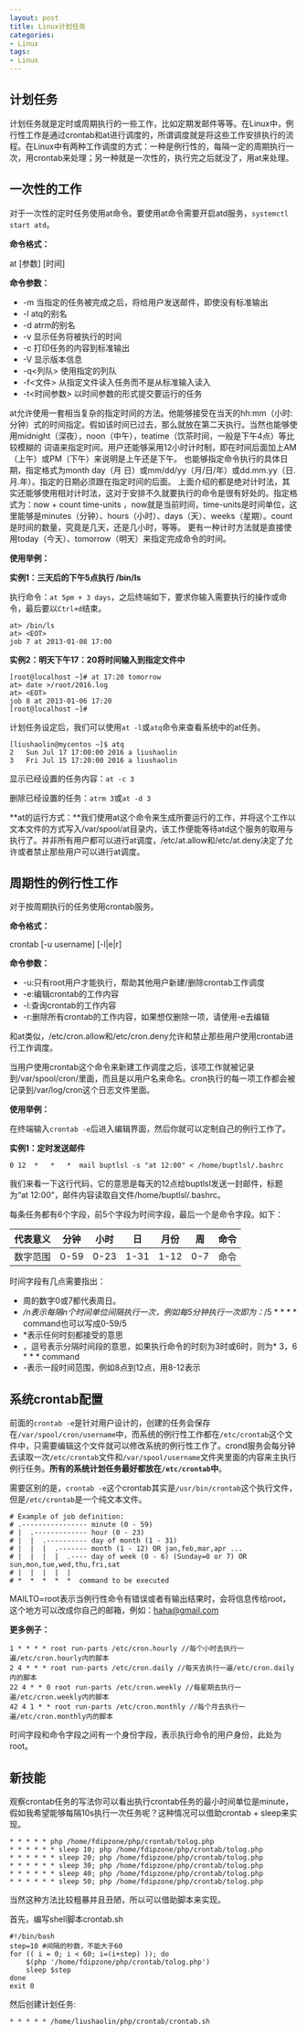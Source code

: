 ```yaml
---
layout: post
title: Linux计划任务
categories:
- Linux
tags:
- Linux
---
```


## 计划任务

计划任务就是定时或周期执行的一些工作，比如定期发邮件等等。在Linux中，例行性工作是通过crontab和at进行调度的，所谓调度就是将这些工作安排执行的流程。在Linux中有两种工作调度的方式：一种是例行性的，每隔一定的周期执行一次，用crontab来处理；另一种就是一次性的，执行完之后就没了，用at来处理。

## 一次性的工作

对于一次性的定时任务使用at命令。要使用at命令需要开启atd服务，`systemctl start atd`。

**命令格式：**

at [参数] [时间]

**命令参数：**

* -m 当指定的任务被完成之后，将给用户发送邮件，即使没有标准输出
* -l atq的别名
* -d atrm的别名
* -v 显示任务将被执行的时间
* -c 打印任务的内容到标准输出
* -V 显示版本信息
* -q<列队> 使用指定的列队
* -f<文件> 从指定文件读入任务而不是从标准输入读入
* -t<时间参数> 以时间参数的形式提交要运行的任务

at允许使用一套相当复杂的指定时间的方法。他能够接受在当天的hh:mm（小时:分钟）式的时间指定。假如该时间已过去，那么就放在第二天执行。当然也能够使用midnight（深夜），noon（中午），teatime（饮茶时间，一般是下午4点）等比较模糊的 词语来指定时间。用户还能够采用12小时计时制，即在时间后面加上AM（上午）或PM（下午）来说明是上午还是下午。 也能够指定命令执行的具体日期，指定格式为month day（月 日）或mm/dd/yy（月/日/年）或dd.mm.yy（日.月.年）。指定的日期必须跟在指定时间的后面。 上面介绍的都是绝对计时法，其实还能够使用相对计时法，这对于安排不久就要执行的命令是很有好处的。指定格式为：now + count time-units ，now就是当前时间，time-units是时间单位，这里能够是minutes（分钟）、hours（小时）、days（天）、weeks（星期）。count是时间的数量，究竟是几天，还是几小时，等等。 更有一种计时方法就是直接使用today（今天）、tomorrow（明天）来指定完成命令的时间。

**使用举例：**

**实例1：三天后的下午5点执行 /bin/ls**

执行命令：`at 5pm + 3 days`，之后终端如下，要求你输入需要执行的操作或命令，最后要以`Ctrl+d`结束。

```
at> /bin/ls
at> <EOT>
job 7 at 2013-01-08 17:00
```

**实例2：明天下午17：20将时间输入到指定文件中**

```
[root@localhost ~]# at 17:20 tomorrow
at> date >/root/2016.log
at> <EOT>
job 8 at 2013-01-06 17:20
[root@localhost ~]#
```

计划任务设定后，我们可以使用`at -l`或`atq`命令来查看系统中的at任务。

```
[liushaolin@mycentos ~]$ atq
2	Sun Jul 17 17:00:00 2016 a liushaolin
3	Fri Jul 15 17:20:00 2016 a liushaolin
```

显示已经设置的任务内容：`at -c 3`

删除已经设置的任务：`atrm 3`或`at -d 3`

**at的运行方式：**我们使用at这个命令来生成所要运行的工作，并将这个工作以文本文件的方式写入/var/spool/at目录内，该工作便能等待atd这个服务的取用与执行了。并非所有用户都可以进行at调度，/etc/at.allow和/etc/at.deny决定了允许或者禁止那些用户可以进行at调度。

## 周期性的例行性工作

对于按周期执行的任务使用crontab服务。

**命令格式：**

crontab [-u username] [-l|e|r]

**命令参数：**

* -u:只有root用户才能执行，帮助其他用户新建/删除crontab工作调度
* -e:编辑crontab的工作内容
* -l:查询crontab的工作内容
* -r:删除所有crontab的工作内容，如果想仅删除一项，请使用-e去编辑

和at类似，/etc/cron.allow和/etc/cron.deny允许和禁止那些用户使用crontab进行工作调度。

当用户使用crontab这个命令来新建工作调度之后，该项工作就被记录到/var/spool/cron/里面，而且是以用户名来命名。cron执行的每一项工作都会被记录到/var/log/cron这个日志文件里面。

**使用举例：**

在终端输入`crontab -e`后进入编辑界面，然后你就可以定制自己的例行工作了。

**实例1：定时发送邮件**

```
0 12  *   *   *  mail buptlsl -s "at 12:00" < /home/buptlsl/.bashrc
```

我们来看一下这行代码，它的意思是每天的12点给buptlsl发送一封邮件，标题为“at 12:00”，邮件内容读取自文件/home/buptlsl/.bashrc。

每条任务都有6个字段，前5个字段为时间字段，最后一个是命令字段。如下：

|代表意义|分钟|小时|日|月份|周|命令|
|-------|---|---|--|---|--|--|
|数字范围|0-59|0-23|1-31|1-12|0-7|命令|

时间字段有几点需要指出：

- 周的数字0或7都代表周日。
- */n表示每隔n个时间单位间隔执行一次，例如每5分钟执行一次即为：*/5 * * * *  command也可以写成0-59/5
- *表示任何时刻都接受的意思
- ，逗号表示分隔时间段的意思，如果执行命令的时刻为3时或6时，则为* 3，6 * * *  command
- -表示一段时间范围，例如8点到12点，用8-12表示

## 系统crontab配置

前面的`crontab -e`是针对用户设计的，创建的任务会保存在`/var/spool/cron/username`中，而系统的例行性工作都在`/etc/crontab`这个文件中，只需要编辑这个文件就可以修改系统的例行性工作了。crond服务会每分钟去读取一次`/etc/crontab`文件和`/var/spool/username`文件夹里面的内容来主执行例行任务。**所有的系统计划任务最好都放在`/etc/crontab`中**。

需要区别的是，`crontab -e`这个crontab其实是`/usr/bin/crontab`这个执行文件，但是`/etc/crontab`是一个纯文本文件。

```
# Example of job definition:
# .---------------- minute (0 - 59)
# |  .------------- hour (0 - 23)
# |  |  .---------- day of month (1 - 31)
# |  |  |  .------- month (1 - 12) OR jan,feb,mar,apr ...
# |  |  |  |  .---- day of week (0 - 6) (Sunday=0 or 7) OR sun,mon,tue,wed,thu,fri,sat
# |  |  |  |  |
# *  *  *  *  *  command to be executed
```

MAILTO=root表示当例行性命令有错误或者有输出结果时，会将信息传给root，这个地方可以改成你自己的邮箱，例如：haha@gmail.com

**更多例子：**

```
1 * * * * root run-parts /etc/cron.hourly //每个小时去执行一遍/etc/cron.hourly内的脚本
2 4 * * * root run-parts /etc/cron.daily //每天去执行一遍/etc/cron.daily内的脚本
22 4 * * 0 root run-parts /etc/cron.weekly //每星期去执行一遍/etc/cron.weekly内的脚本
42 4 1 * * root run-parts /etc/cron.monthly //每个月去执行一遍/etc/cron.monthly内的脚本
```

时间字段和命令字段之间有一个身份字段，表示执行命令的用户身份，此处为root。

## 新技能

观察crontab任务的写法你可以看出执行crontab任务的最小时间单位是minute，假如我希望能够每隔10s执行一次任务呢？这种情况可以借助crontab + sleep来实现。

```
* * * * * php /home/fdipzone/php/crontab/tolog.php
* * * * * * sleep 10; php /home/fdipzone/php/crontab/tolog.php
* * * * * * sleep 20; php /home/fdipzone/php/crontab/tolog.php
* * * * * * sleep 30; php /home/fdipzone/php/crontab/tolog.php
* * * * * * sleep 40; php /home/fdipzone/php/crontab/tolog.php
* * * * * * sleep 50; php /home/fdipzone/php/crontab/tolog.php
```

当然这种方法比较粗暴并且丑陋，所以可以借助脚本来实现。

首先，编写shell脚本crontab.sh

```
#!/bin/bash
step=10 #间隔的秒数，不能大于60
for (( i = 0; i < 60; i=(i+step) )); do
    $(php '/home/fdipzone/php/crontab/tolog.php')
    sleep $step
done
exit 0
```

然后创建计划任务:

```
* * * * * /home/liushaolin/php/crontab/crontab.sh
```



